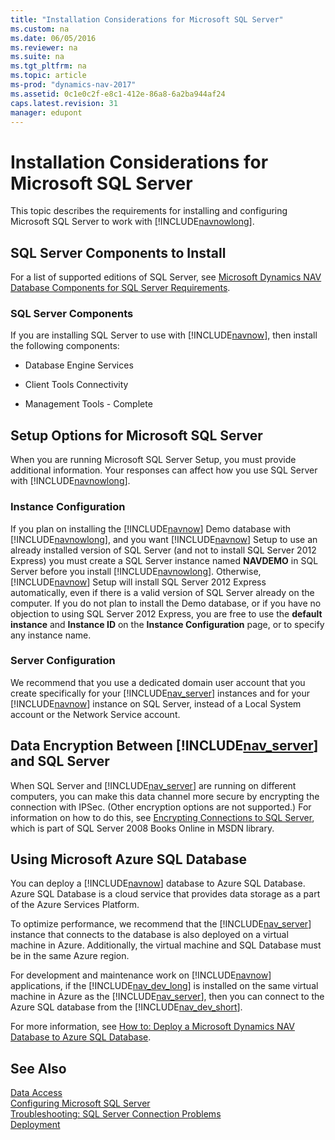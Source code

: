 ```yaml
---
title: "Installation Considerations for Microsoft SQL Server"
ms.custom: na
ms.date: 06/05/2016
ms.reviewer: na
ms.suite: na
ms.tgt_pltfrm: na
ms.topic: article
ms-prod: "dynamics-nav-2017"
ms.assetid: 0c1e0c2f-e8c1-412e-86a8-6a2ba944af24
caps.latest.revision: 31
manager: edupont
---
```

# Installation Considerations for Microsoft SQL Server
This topic describes the requirements for installing and configuring Microsoft SQL Server to work with [!INCLUDE[navnowlong](includes/navnowlong_md.md)].  
  
## SQL Server Components to Install  
 For a list of supported editions of SQL Server, see [Microsoft Dynamics NAV Database Components for SQL Server Requirements](System-Requirements-for-Microsoft-Dynamics-NAV-2016.md#SQLReq).  
  
### SQL Server Components  
 If you are installing SQL Server to use with [!INCLUDE[navnow](includes/navnow_md.md)], then install the following components:  
  
-   Database Engine Services  
  
-   Client Tools Connectivity  
  
-   Management Tools \- Complete  
  
## Setup Options for Microsoft SQL Server  
 When you are running Microsoft SQL Server Setup, you must provide additional information. Your responses can affect how you use SQL Server with [!INCLUDE[navnowlong](includes/navnowlong_md.md)].  
  
### Instance Configuration  
 If you plan on installing the [!INCLUDE[navnow](includes/navnow_md.md)] Demo database with [!INCLUDE[navnowlong](includes/navnowlong_md.md)], and you want [!INCLUDE[navnow](includes/navnow_md.md)] Setup to use an already installed version of SQL Server \(and not to install SQL Server 2012 Express\) you must create a SQL Server instance named **NAVDEMO** in SQL Server before you install [!INCLUDE[navnowlong](includes/navnowlong_md.md)]. Otherwise, [!INCLUDE[navnow](includes/navnow_md.md)] Setup will install SQL Server 2012 Express automatically, even if there is a valid version of SQL Server already on the computer. If you do not plan to install the Demo database, or if you have no objection to using SQL Server 2012 Express, you are free to use the **default instance** and **Instance ID** on the **Instance Configuration** page, or to specify any instance name.  
  
### Server Configuration  
 We recommend that you use a dedicated domain user account that you create specifically for your [!INCLUDE[nav_server](includes/nav_server_md.md)] instances and for your [!INCLUDE[navnow](includes/navnow_md.md)] instance on SQL Server, instead of a Local System account or the Network Service account.  
  
## Data Encryption Between [!INCLUDE[nav_server](includes/nav_server_md.md)] and SQL Server  
 When SQL Server and [!INCLUDE[nav_server](includes/nav_server_md.md)] are running on different computers, you can make this data channel more secure by encrypting the connection with IPSec. \(Other encryption options are not supported.\) For information on how to do this, see [Encrypting Connections to SQL Server](http://go.microsoft.com/fwlink/?LinkId=147732), which is part of SQL Server 2008 Books Online in MSDN library.  
  
## Using Microsoft Azure SQL Database  
 You can deploy a [!INCLUDE[navnow](includes/navnow_md.md)] database to Azure SQL Database. Azure SQL Database is a cloud service that provides data storage as a part of the Azure Services Platform.  
  
 To optimize performance, we recommend that the [!INCLUDE[nav_server](includes/nav_server_md.md)] instance that connects to the database is also deployed on a virtual machine in Azure. Additionally, the virtual machine and SQL Database must be in the same Azure region.  
  
 For development and maintenance work on [!INCLUDE[navnow](includes/navnow_md.md)] applications, if the [!INCLUDE[nav_dev_long](includes/nav_dev_long_md.md)] is installed on the same virtual machine in Azure as the [!INCLUDE[nav_server](includes/nav_server_md.md)], then you can connect to the Azure SQL database from the [!INCLUDE[nav_dev_short](includes/nav_dev_short_md.md)].  
  
 For more information, see [How to: Deploy a Microsoft Dynamics NAV Database to Azure SQL Database](../Topic/How%20to:%20Deploy%20a%20Microsoft%20Dynamics%20NAV%20Database%20to%20Azure%20SQL%20Database.md).  
  
## See Also  
 [Data Access](Data-Access.md)   
 [Configuring Microsoft SQL Server](Configuring-Microsoft-SQL-Server.md)   
 [Troubleshooting: SQL Server Connection Problems](../Topic/Troubleshooting:%20SQL%20Server%20Connection%20Problems.md)   
 [Deployment](Deployment.md)